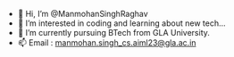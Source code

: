 - 👋 Hi, I’m @ManmohanSinghRaghav
- 👀 I’m interested in coding and learning about new tech...
- 🌱 I’m currently pursuing BTech from GLA University.
- 📫 Email : manmohan.singh_cs.aiml23@gla.ac.in

<!---
ManmohanSinghRaghav/PersonalWork is a ✨ special ✨ repository because its projects contain my hard work and my passion for coding.
--->
